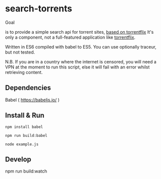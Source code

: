 # search-torrents

Goal

is to provide a simple search api for torrent sites,
[based on torrentflix](https://github.com/ItzBlitz98/torrentflix)
It's only a component, not a full-featured application like
[torrentflix](https://github.com/ItzBlitz98/torrentflix).

Written in ES6 compiled with babel to ES5. You can use optionally
traceur, but not tested.

N.B. If you are in a country where the internet is censored, you will need a VPN at the moment to run this script, else it will fail with an error whilst retrieving content.

Dependencies
--
Babel ( https://babeljs.io/ )

Install & Run
--

<code>npm install babel</code>

<code>npm run build:babel</code>

<code>node example.js</code>

Develop
--

npm run build:watch
